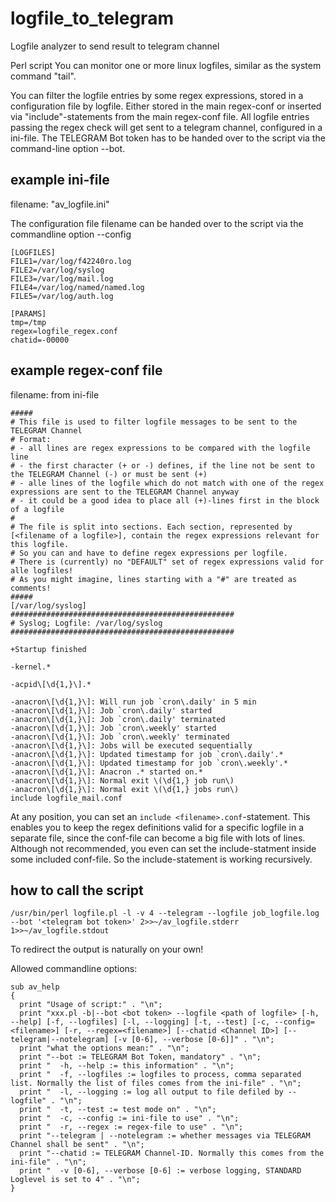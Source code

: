 # logfile_to_telegram
Logfile analyzer to send result to telegram channel

Perl script
You can monitor one or more linux logfiles, similar as the system command "tail".

You can filter the logfile entries by some regex expressions, stored in a configuration file by logfile. Either stored in the main regex-conf or inserted via "include"-statements from the main regex-conf file.
All logfile entries passing the regex check will get sent to a telegram channel, configured in a ini-file.
The TELEGRAM Bot token has to be handed over to the script via the command-line option --bot.

## example ini-file

filename: "av_logfile.ini"

The configuration file filename can be handed over to the script via the commandline option --config <filename including path>

```
[LOGFILES]
FILE1=/var/log/f42240ro.log
FILE2=/var/log/syslog
FILE3=/var/log/mail.log
FILE4=/var/log/named/named.log
FILE5=/var/log/auth.log

[PARAMS]
tmp=/tmp
regex=logfile_regex.conf
chatid=-00000
```

## example regex-conf file
filename: from ini-file
```
#####
# This file is used to filter logfile messages to be sent to the TELEGRAM Channel
# Format:
# - all lines are regex expressions to be compared with the logfile line
# - the first character (+ or -) defines, if the line not be sent to the TELEGRAM Channel (-) or must be sent (+)
# - alle lines of the logfile which do not match with one of the regex expressions are sent to the TELEGRAM Channel anyway
# - it could be a good idea to place all (+)-lines first in the block of a logfile
#
# The file is split into sections. Each section, represented by [<filename of a logfile>], contain the regex expressions relevant for this logfile.
# So you can and have to define regex expressions per logfile.
# There is (currently) no "DEFAULT" set of regex expressions valid for alle logfiles!
# As you might imagine, lines starting with a "#" are treated as comments!
#####
[/var/log/syslog]
##################################################
# Syslog; Logfile: /var/log/syslog
##################################################

+Startup finished

-kernel.*

-acpid\[\d{1,}\].*

-anacron\[\d{1,}\]: Will run job `cron\.daily' in 5 min
-anacron\[\d{1,}\]: Job `cron\.daily' started
-anacron\[\d{1,}\]: Job `cron\.daily' terminated
-anacron\[\d{1,}\]: Job `cron\.weekly' started
-anacron\[\d{1,}\]: Job `cron\.weekly' terminated
-anacron\[\d{1,}\]: Jobs will be executed sequentially
-anacron\[\d{1,}\]: Updated timestamp for job `cron\.daily'.*
-anacron\[\d{1,}\]: Updated timestamp for job `cron\.weekly'.*
-anacron\[\d{1,}\]: Anacron .* started on.*
-anacron\[\d{1,}\]: Normal exit \(\d{1,} job run\)
-anacron\[\d{1,}\]: Normal exit \(\d{1,} jobs run\)
include logfile_mail.conf
```

At any position, you can set an ```include <filename>.conf```-statement. This enables you to keep the regex definitions valid for a specific logfile in a separate file, since the conf-file can become a big file with lots of lines.
Although not recommended, you even can set the include-statment inside some included conf-file. So the include-statement is working recursively.


## how to call the script
```
/usr/bin/perl logfile.pl -l -v 4 --telegram --logfile job_logfile.log --bot '<telegram bot token>' 2>>~/av_logfile.stderr 1>>~/av_logfile.stdout
```
To redirect the output is naturally on your own!

Allowed commandline options:
```
sub av_help
{
  print "Usage of script:" . "\n";
  print "xxx.pl -b|--bot <bot token> --logfile <path of logfile> [-h, --help] [-f, --logfiles] [-l, --logging] [-t, --test] [-c, --config=<filename>] [-r, --regex=<filename>] [--chatid <Channel ID>] [--telegram|--notelegram] [-v [0-6], --verbose [0-6]]" . "\n";
  print "what the options mean:" . "\n";
  print "--bot := TELEGRAM Bot Token, mandatory" . "\n";
  print "  -h, --help := this information" . "\n";
  print "  -f, --logfiles := logfiles to process, comma separated list. Normally the list of files comes from the ini-file" . "\n";
  print "  -l, --logging := log all output to file defiled by --logfile" . "\n";
  print "  -t, --test := test mode on" . "\n";
  print "  -c, --config := ini-file to use" . "\n";
  print "  -r, --regex := regex-file to use" . "\n";
  print "--telegram | --notelegram := whether messages via TELEGRAM Channel shall be sent" . "\n";
  print "--chatid := TELEGRAM Channel-ID. Normally this comes from the ini-file" . "\n";
  print "  -v [0-6], --verbose [0-6] := verbose logging, STANDARD Loglevel is set to 4" . "\n";
}
```

